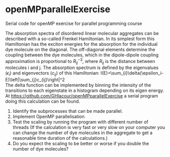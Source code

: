 # openMPparallelExercise
Serial code for openMP exercise for parallel programming course

The absorption spectra of disordered linear molecular aggregates can be described with a so-called Frenkel Hamiltonian. In its simplest form this Hamiltonian has the exciton energies for the absorption for the individual dye molecule on the diagonal. The off-diagonal elements determine the coupling between the dye molecules, which in the dipole-dipole coupling approximation is proportional to $R^{-3}_{ij}$, where $R_{ij}$ is the distance between molecules i and j. The absorption spectrum is defined by the eigenvalues ($\epsilon_i$) and eigenvectors ($c_{ij}$) of this Hamiltonian:
I(E)=\sum_{i}\delta(\epsilon_i-E)\left|\sum_{j}c_{ij}\right|^2  
The delta function can be implemented by binning the intensity of the transitions to each eigenstate in a histogram depending on its eigen energy.
At https://github.com/GHlacour/openMPparallelExercise a serial program doing this calculation can be found. 
1. Identify the subprocesses that can be made parallel. 
2. Implement OpenMP parallelisation
3. Test the scaling by running the program with different number of threads (If the calculation is very fast or very slow on your computer you can change the number of dye molecules in the aggregate to get a reasonable time duration of the calculations.)
4. Do you expect the scaling to be better or worse if you double the number of dye molecules? 
